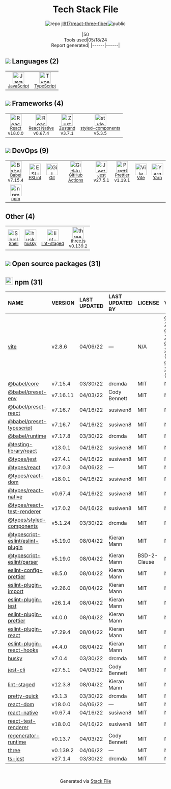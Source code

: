 <!--
&lt;--- Readme.md Snippet without images Start ---&gt;
## Tech Stack
jl917/react-three-fiber is built on the following main stack:

- [JavaScript](https://developer.mozilla.org/en-US/docs/Web/JavaScript) – Languages
- [TypeScript](http://www.typescriptlang.org) – Languages
- [React](https://reactjs.org/) – Javascript UI Libraries
- [React Native](http://facebook.github.io/) – Cross-Platform Mobile Development
- [Zustand](https://github.com/react-spring/zustand) – State Management Library
- [styled-components](https://styled-components.com) – JavaScript Framework Components
- [Babel](http://babeljs.io/) – JavaScript Compilers
- [ESLint](http://eslint.org/) – Code Review
- [GitHub Actions](https://github.com/features/actions) – Continuous Integration
- [Jest](http://facebook.github.io/jest/) – Javascript Testing Framework
- [Prettier](https://prettier.io/) – Code Review
- [Vite](https://vitejs.dev/) – JS Build Tools / JS Task Runners
- [Yarn](https://yarnpkg.com/) – Front End Package Manager
- [Shell](https://en.wikipedia.org/wiki/Shell_script) – Shells
- [three.js](https://threejs.org/) – Game Development

Full tech stack [here](/techstack.md)

&lt;--- Readme.md Snippet without images End ---&gt;

&lt;--- Readme.md Snippet with images Start ---&gt;
## Tech Stack
jl917/react-three-fiber is built on the following main stack:

- <img width='25' height='25' src='https://img.stackshare.io/service/1209/javascript.jpeg' alt='JavaScript'/> [JavaScript](https://developer.mozilla.org/en-US/docs/Web/JavaScript) – Languages
- <img width='25' height='25' src='https://img.stackshare.io/service/1612/bynNY5dJ.jpg' alt='TypeScript'/> [TypeScript](http://www.typescriptlang.org) – Languages
- <img width='25' height='25' src='https://img.stackshare.io/service/1020/OYIaJ1KK.png' alt='React'/> [React](https://reactjs.org/) – Javascript UI Libraries
- <img width='25' height='25' src='https://img.stackshare.io/service/2699/KoK6gHzp.jpg' alt='React Native'/> [React Native](http://facebook.github.io/) – Cross-Platform Mobile Development
- <img width='25' height='25' src='https://img.stackshare.io/service/11559/zustand.png' alt='Zustand'/> [Zustand](https://github.com/react-spring/zustand) – State Management Library
- <img width='25' height='25' src='https://img.stackshare.io/service/6749/styled-components.png' alt='styled-components'/> [styled-components](https://styled-components.com) – JavaScript Framework Components
- <img width='25' height='25' src='https://img.stackshare.io/service/2739/-1wfGjNw.png' alt='Babel'/> [Babel](http://babeljs.io/) – JavaScript Compilers
- <img width='25' height='25' src='https://img.stackshare.io/service/3337/Q4L7Jncy.jpg' alt='ESLint'/> [ESLint](http://eslint.org/) – Code Review
- <img width='25' height='25' src='https://img.stackshare.io/service/11563/actions.png' alt='GitHub Actions'/> [GitHub Actions](https://github.com/features/actions) – Continuous Integration
- <img width='25' height='25' src='https://img.stackshare.io/service/830/jest.png' alt='Jest'/> [Jest](http://facebook.github.io/jest/) – Javascript Testing Framework
- <img width='25' height='25' src='https://img.stackshare.io/service/7035/default_66f265943abed56bcdbfca1c866a4261b1fbb063.jpg' alt='Prettier'/> [Prettier](https://prettier.io/) – Code Review
- <img width='25' height='25' src='https://img.stackshare.io/service/21547/default_1aeac791cde11ff66cc0b20dcc6144eeb185c905.png' alt='Vite'/> [Vite](https://vitejs.dev/) – JS Build Tools / JS Task Runners
- <img width='25' height='25' src='https://img.stackshare.io/service/5848/44mC-kJ3.jpg' alt='Yarn'/> [Yarn](https://yarnpkg.com/) – Front End Package Manager
- <img width='25' height='25' src='https://img.stackshare.io/service/4631/default_c2062d40130562bdc836c13dbca02d318205a962.png' alt='Shell'/> [Shell](https://en.wikipedia.org/wiki/Shell_script) – Shells
- <img width='25' height='25' src='https://img.stackshare.io/service/5883/preview.png' alt='three.js'/> [three.js](https://threejs.org/) – Game Development

Full tech stack [here](/techstack.md)

&lt;--- Readme.md Snippet with images End ---&gt;
-->
<div align="center">

# Tech Stack File
![](https://img.stackshare.io/repo.svg "repo") [jl917/react-three-fiber](https://github.com/jl917/react-three-fiber)![](https://img.stackshare.io/public_badge.svg "public")
<br/><br/>
|50<br/>Tools used|05/18/24 <br/>Report generated|
|------|------|
</div>

## <img src='https://img.stackshare.io/languages.svg'/> Languages (2)
<table><tr>
  <td align='center'>
  <img width='36' height='36' src='https://img.stackshare.io/service/1209/javascript.jpeg' alt='JavaScript'>
  <br>
  <sub><a href="https://developer.mozilla.org/en-US/docs/Web/JavaScript">JavaScript</a></sub>
  <br>
  <sub></sub>
</td>

<td align='center'>
  <img width='36' height='36' src='https://img.stackshare.io/service/1612/bynNY5dJ.jpg' alt='TypeScript'>
  <br>
  <sub><a href="http://www.typescriptlang.org">TypeScript</a></sub>
  <br>
  <sub></sub>
</td>

</tr>
</table>

## <img src='https://img.stackshare.io/frameworks.svg'/> Frameworks (4)
<table><tr>
  <td align='center'>
  <img width='36' height='36' src='https://img.stackshare.io/service/1020/OYIaJ1KK.png' alt='React'>
  <br>
  <sub><a href="https://reactjs.org/">React</a></sub>
  <br>
  <sub>v18.0.0</sub>
</td>

<td align='center'>
  <img width='36' height='36' src='https://img.stackshare.io/service/2699/KoK6gHzp.jpg' alt='React Native'>
  <br>
  <sub><a href="http://facebook.github.io/">React Native</a></sub>
  <br>
  <sub>v0.67.4</sub>
</td>

<td align='center'>
  <img width='36' height='36' src='https://img.stackshare.io/service/11559/zustand.png' alt='Zustand'>
  <br>
  <sub><a href="https://github.com/react-spring/zustand">Zustand</a></sub>
  <br>
  <sub>v3.7.1</sub>
</td>

<td align='center'>
  <img width='36' height='36' src='https://img.stackshare.io/service/6749/styled-components.png' alt='styled-components'>
  <br>
  <sub><a href="https://styled-components.com">styled-components</a></sub>
  <br>
  <sub>v5.3.5</sub>
</td>

</tr>
</table>

## <img src='https://img.stackshare.io/devops.svg'/> DevOps (9)
<table><tr>
  <td align='center'>
  <img width='36' height='36' src='https://img.stackshare.io/service/2739/-1wfGjNw.png' alt='Babel'>
  <br>
  <sub><a href="http://babeljs.io/">Babel</a></sub>
  <br>
  <sub>v7.15.4</sub>
</td>

<td align='center'>
  <img width='36' height='36' src='https://img.stackshare.io/service/3337/Q4L7Jncy.jpg' alt='ESLint'>
  <br>
  <sub><a href="http://eslint.org/">ESLint</a></sub>
  <br>
  <sub></sub>
</td>

<td align='center'>
  <img width='36' height='36' src='https://img.stackshare.io/service/1046/git.png' alt='Git'>
  <br>
  <sub><a href="http://git-scm.com/">Git</a></sub>
  <br>
  <sub></sub>
</td>

<td align='center'>
  <img width='36' height='36' src='https://img.stackshare.io/service/11563/actions.png' alt='GitHub Actions'>
  <br>
  <sub><a href="https://github.com/features/actions">GitHub Actions</a></sub>
  <br>
  <sub></sub>
</td>

<td align='center'>
  <img width='36' height='36' src='https://img.stackshare.io/service/830/jest.png' alt='Jest'>
  <br>
  <sub><a href="http://facebook.github.io/jest/">Jest</a></sub>
  <br>
  <sub>v27.5.1</sub>
</td>

<td align='center'>
  <img width='36' height='36' src='https://img.stackshare.io/service/7035/default_66f265943abed56bcdbfca1c866a4261b1fbb063.jpg' alt='Prettier'>
  <br>
  <sub><a href="https://prettier.io/">Prettier</a></sub>
  <br>
  <sub>v1.19.1</sub>
</td>

<td align='center'>
  <img width='36' height='36' src='https://img.stackshare.io/service/21547/default_1aeac791cde11ff66cc0b20dcc6144eeb185c905.png' alt='Vite'>
  <br>
  <sub><a href="https://vitejs.dev/">Vite</a></sub>
  <br>
  <sub></sub>
</td>

<td align='center'>
  <img width='36' height='36' src='https://img.stackshare.io/service/5848/44mC-kJ3.jpg' alt='Yarn'>
  <br>
  <sub><a href="https://yarnpkg.com/">Yarn</a></sub>
  <br>
  <sub></sub>
</td>

</tr>
<tr>
  <td align='center'>
  <img width='36' height='36' src='https://img.stackshare.io/service/1120/lejvzrnlpb308aftn31u.png' alt='npm'>
  <br>
  <sub><a href="https://www.npmjs.com/">npm</a></sub>
  <br>
  <sub></sub>
</td>

</tr>
</table>

## Other (4)
<table><tr>
  <td align='center'>
  <img width='36' height='36' src='https://img.stackshare.io/service/4631/default_c2062d40130562bdc836c13dbca02d318205a962.png' alt='Shell'>
  <br>
  <sub><a href="https://en.wikipedia.org/wiki/Shell_script">Shell</a></sub>
  <br>
  <sub></sub>
</td>

<td align='center'>
  <img width='36' height='36' src='https://img.stackshare.io/service/9527/5502029.jpeg' alt='husky'>
  <br>
  <sub><a href="https://github.com/typicode/husky">husky</a></sub>
  <br>
  <sub></sub>
</td>

<td align='center'>
  <img width='36' height='36' src='https://img.stackshare.io/service/10577/11071.jpeg' alt='lint-staged'>
  <br>
  <sub><a href="https://github.com/okonet/lint-staged">lint-staged</a></sub>
  <br>
  <sub></sub>
</td>

<td align='center'>
  <img width='36' height='36' src='https://img.stackshare.io/service/5883/preview.png' alt='three.js'>
  <br>
  <sub><a href="https://threejs.org/">three.js</a></sub>
  <br>
  <sub>v0.139.2</sub>
</td>

</tr>
</table>


## <img src='https://img.stackshare.io/group.svg' /> Open source packages (31)</h2>

## <img width='24' height='24' src='https://img.stackshare.io/service/1120/lejvzrnlpb308aftn31u.png'/> npm (31)

|NAME|VERSION|LAST UPDATED|LAST UPDATED BY|LICENSE|VULNERABILITIES|
|:------|:------|:------|:------|:------|:------|
|[vite](https://www.npmjs.com/vite)|v2.8.6|04/06/22|— |N/A|[CVE-2024-23331](https://github.com/advisories/GHSA-c24v-8rfc-w8vw) (High)<br/>[CVE-2023-34092](https://github.com/advisories/GHSA-353f-5xf4-qw67) (High)<br/>[CVE-2024-31207](https://github.com/advisories/GHSA-8jhw-289h-jh2g) (Moderate)<br/>[CVE-2022-35204](https://github.com/advisories/GHSA-mv48-hcvh-8jj8) (Moderate)|
|[@babel/core](https://www.npmjs.com/@babel/core)|v7.15.4|03/30/22|drcmda |MIT|N/A|
|[@babel/preset-env](https://www.npmjs.com/@babel/preset-env)|v7.16.11|04/03/22|Cody Bennett |MIT|N/A|
|[@babel/preset-react](https://www.npmjs.com/@babel/preset-react)|v7.16.7|04/16/22|susiwen8 |MIT|N/A|
|[@babel/preset-typescript](https://www.npmjs.com/@babel/preset-typescript)|v7.16.7|04/16/22|susiwen8 |MIT|N/A|
|[@babel/runtime](https://www.npmjs.com/@babel/runtime)|v7.17.8|03/30/22|drcmda |MIT|N/A|
|[@testing-library/react](https://www.npmjs.com/@testing-library/react)|v13.0.1|04/16/22|susiwen8 |MIT|N/A|
|[@types/jest](https://www.npmjs.com/@types/jest)|v27.4.1|04/16/22|susiwen8 |MIT|N/A|
|[@types/react](https://www.npmjs.com/@types/react)|v17.0.3|04/06/22|— |MIT|N/A|
|[@types/react-dom](https://www.npmjs.com/@types/react-dom)|v18.0.1|04/16/22|susiwen8 |MIT|N/A|
|[@types/react-native](https://www.npmjs.com/@types/react-native)|v0.67.4|04/16/22|susiwen8 |MIT|N/A|
|[@types/react-test-renderer](https://www.npmjs.com/@types/react-test-renderer)|v17.0.2|04/16/22|susiwen8 |MIT|N/A|
|[@types/styled-components](https://www.npmjs.com/@types/styled-components)|v5.1.24|03/30/22|drcmda |MIT|N/A|
|[@typescript-eslint/eslint-plugin](https://www.npmjs.com/@typescript-eslint/eslint-plugin)|v5.19.0|08/04/22|Kieran Mann |MIT|N/A|
|[@typescript-eslint/parser](https://www.npmjs.com/@typescript-eslint/parser)|v5.19.0|08/04/22|Kieran Mann |BSD-2-Clause|N/A|
|[eslint-config-prettier](https://www.npmjs.com/eslint-config-prettier)|v8.5.0|08/04/22|Kieran Mann |MIT|N/A|
|[eslint-plugin-import](https://www.npmjs.com/eslint-plugin-import)|v2.26.0|08/04/22|Kieran Mann |MIT|N/A|
|[eslint-plugin-jest](https://www.npmjs.com/eslint-plugin-jest)|v26.1.4|08/04/22|Kieran Mann |MIT|N/A|
|[eslint-plugin-prettier](https://www.npmjs.com/eslint-plugin-prettier)|v4.0.0|08/04/22|Kieran Mann |MIT|N/A|
|[eslint-plugin-react](https://www.npmjs.com/eslint-plugin-react)|v7.29.4|08/04/22|Kieran Mann |MIT|N/A|
|[eslint-plugin-react-hooks](https://www.npmjs.com/eslint-plugin-react-hooks)|v4.4.0|08/04/22|Kieran Mann |MIT|N/A|
|[husky](https://www.npmjs.com/husky)|v7.0.4|03/30/22|drcmda |MIT|N/A|
|[jest-cli](https://www.npmjs.com/jest-cli)|v27.5.1|04/03/22|Cody Bennett |MIT|N/A|
|[lint-staged](https://www.npmjs.com/lint-staged)|v12.3.8|08/04/22|Kieran Mann |MIT|N/A|
|[pretty-quick](https://www.npmjs.com/pretty-quick)|v3.1.3|03/30/22|drcmda |MIT|N/A|
|[react-dom](https://www.npmjs.com/react-dom)|v18.0.0|04/06/22|— |MIT|N/A|
|[react-native](https://www.npmjs.com/react-native)|v0.67.4|04/16/22|susiwen8 |MIT|N/A|
|[react-test-renderer](https://www.npmjs.com/react-test-renderer)|v18.0.0|04/16/22|susiwen8 |MIT|N/A|
|[regenerator-runtime](https://www.npmjs.com/regenerator-runtime)|v0.13.7|04/03/22|Cody Bennett |MIT|N/A|
|[three](https://www.npmjs.com/three)|v0.139.2|04/06/22|— |MIT|N/A|
|[ts-jest](https://www.npmjs.com/ts-jest)|v27.1.4|03/30/22|drcmda |MIT|N/A|

<br/>
<div align='center'>

Generated via [Stack File](https://github.com/marketplace/stack-file)
